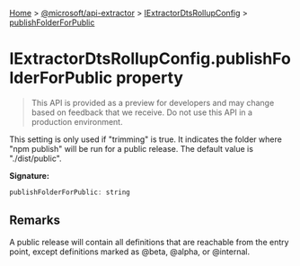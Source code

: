 [Home](./index) &gt; [@microsoft/api-extractor](./api-extractor.md) &gt; [IExtractorDtsRollupConfig](./api-extractor.iextractordtsrollupconfig.md) &gt; [publishFolderForPublic](./api-extractor.iextractordtsrollupconfig.publishfolderforpublic.md)

# IExtractorDtsRollupConfig.publishFolderForPublic property

> This API is provided as a preview for developers and may change based on feedback that we receive. Do not use this API in a production environment.

This setting is only used if "trimming" is true. It indicates the folder where "npm publish" will be run for a public release. The default value is "./dist/public".

**Signature:**
```javascript
publishFolderForPublic: string
```

## Remarks

A public release will contain all definitions that are reachable from the entry point, except definitions marked as @beta, @alpha, or @internal.

